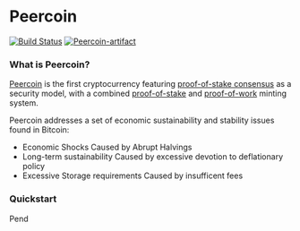 
# Peercoin 
[![Build Status](https://travis-ci.org/peercoin/peercoin.svg?branch=master)](https://travis-ci.org/peercoin/peercoin)
[![Peercoin-artifact](https://github.com/peercoin/peercoin/actions/workflows/build.yml/badge.svg?branch=develop)](https://github.com/peercoin/peercoin/actions/workflows/build.yml)


### What is Peercoin?
[Peercoin](https://peercoin.net) is the first cryptocurrency featuring [proof-of-stake consensus](https://peercoin.net/resources#whitepaper) as a security model, with a combined [proof-of-stake](https://peercoin.net/resources#whitepaper) and [proof-of-work](https://en.wikipedia.org/wiki/Proof-of-work_system) minting system. 

Peercoin addresses a set of economic sustainability and stability issues found in Bitcoin:

* Economic Shocks Caused by Abrupt Halvings
* Long-term sustainability Caused by excessive devotion to deflationary policy
* Excessive Storage requirements Caused by insufficent fees


### Quickstart

Pend


